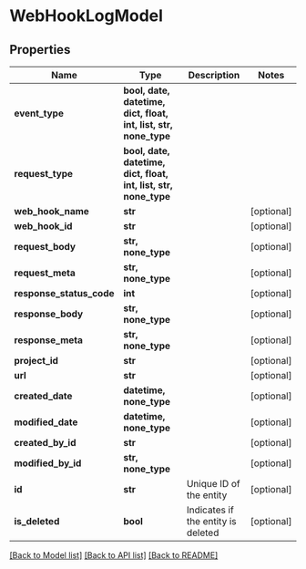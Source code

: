 # WebHookLogModel


## Properties
Name | Type | Description | Notes
------------ | ------------- | ------------- | -------------
**event_type** | **bool, date, datetime, dict, float, int, list, str, none_type** |  | 
**request_type** | **bool, date, datetime, dict, float, int, list, str, none_type** |  | 
**web_hook_name** | **str** |  | [optional] 
**web_hook_id** | **str** |  | [optional] 
**request_body** | **str, none_type** |  | [optional] 
**request_meta** | **str, none_type** |  | [optional] 
**response_status_code** | **int** |  | [optional] 
**response_body** | **str, none_type** |  | [optional] 
**response_meta** | **str, none_type** |  | [optional] 
**project_id** | **str** |  | [optional] 
**url** | **str** |  | [optional] 
**created_date** | **datetime, none_type** |  | [optional] 
**modified_date** | **datetime, none_type** |  | [optional] 
**created_by_id** | **str** |  | [optional] 
**modified_by_id** | **str, none_type** |  | [optional] 
**id** | **str** | Unique ID of the entity | [optional] 
**is_deleted** | **bool** | Indicates if the entity is deleted | [optional] 

[[Back to Model list]](../README.md#documentation-for-models) [[Back to API list]](../README.md#documentation-for-api-endpoints) [[Back to README]](../README.md)


